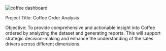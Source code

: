 ![coffee dashboard](https://github.com/user-attachments/assets/f35f62eb-937c-4b52-be84-cc91b7cb92d8)

Project Title: Coffee Order Analysis

Objective:
To provide comprehensive and actionable insight into Coffee ordered by analyzing the dataset and generating reports. This will support strategic decision-making and enhance the
understanding of the sales drivers across different dimensions.
